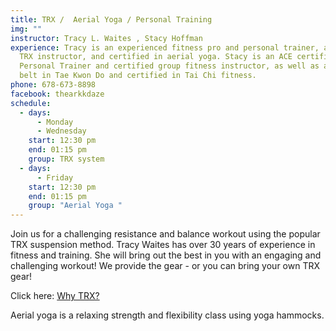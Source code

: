 ```yaml
---
title: TRX /  Aerial Yoga / Personal Training
img: ""
instructor: Tracy L. Waites , Stacy Hoffman
experience: Tracy is an experienced fitness pro and personal trainer, a level 2
  TRX instructor, and certified in aerial yoga. Stacy is an ACE certified
  Personal Trainer and certified group fitness instructor, as well as a black
  belt in Tae Kwon Do and certified in Tai Chi fitness.
phone: 678-673-8898
facebook: thearkkdaze
schedule:
  - days:
      - Monday
      - Wednesday
    start: 12:30 pm
    end: 01:15 pm
    group: TRX system
  - days:
      - Friday
    start: 12:30 pm
    end: 01:15 pm
    group: "Aerial Yoga "
---
```

Join us for a challenging resistance and balance workout using the popular TRX suspension method. Tracy Waites has over 30 years of experience in fitness and training. She will bring out the best in you with an engaging and challenging workout! We provide the gear - or you can bring your own TRX gear!

Click here:  [Why TRX?](https://www.trxtraining.com/why-trx)

Aerial yoga is a relaxing strength and flexibility class using yoga hammocks.